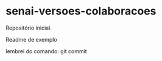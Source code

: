 # senai-versoes-colaboracoes
Repositório inicial.

Readme de exemplo

lembrei do comando: git commit

